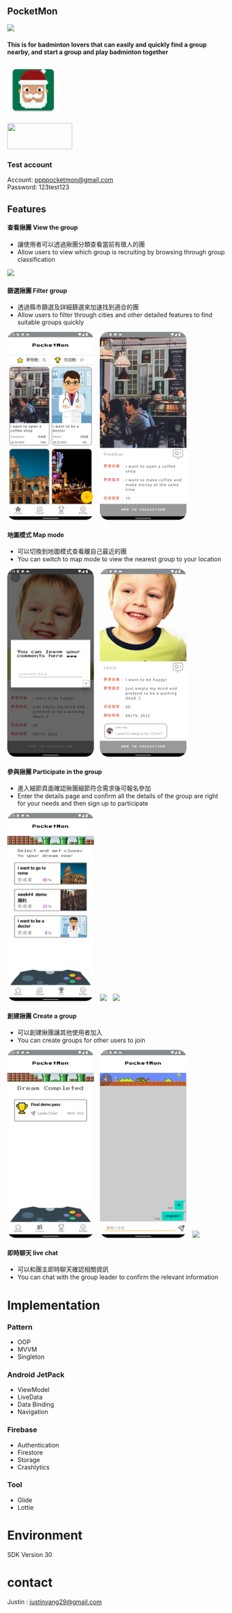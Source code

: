 
## PocketMon
![](https://img.shields.io/badge/Version-1.0.6-blue) 

#### This is for badminton lovers that can easily and quickly find a group nearby, and start a group and play badminton together

[<img src="https://github.com/JCpls/PocketMon/blob/main/app/src/main/res/mipmap-xxxhdpi/ic_launcher_new_santa.png" height="120" />](https://play.google.com/store/apps/details?id=com.justin.pocketmon)

[<img
src ="https://camo.githubusercontent.com/9b43e9e7bdf73be90eaee8bf94cf61440638567e/68747470733a2f2f692e696d6775722e636f6d2f49353862574c642e706e67" width="150" height="60"></a>](https://play.google.com/store/apps/details?id=com.justin.pocketmon)

### Test account<br>
Account: ppppocketmon@gmail.com <br>
Password: 123test123


## Features

#### 查看揪團 View the group
* 讓使用者可以透過揪團分類查看當前有徵人的團
* Allow users to view which group is recruiting by browsing through group classification

<img src="https://github.com/JCpls/PocketMon/blob/main/app/src/main/res/drawable-v24/readme_01.gif" width="200" />

#### 篩選揪團 Filter group
* 透過縣市篩選及詳細篩選來加速找到適合的團
* Allow users to filter through cities and other detailed features to find suitable groups quickly

<img src="https://github.com/JCpls/PocketMon/blob/main/app/src/main/res/drawable/readme_02_01.PNG" width="200" />　<img src="https://github.com/JCpls/PocketMon/blob/main/app/src/main/res/drawable/readme_02_02.PNG" width="200" />

#### 地圖模式 Map mode
* 可以切換到地圖模式查看離自己最近的團
* You can switch to map mode to view the nearest group to your location

<img src="https://github.com/JCpls/PocketMon/blob/main/app/src/main/res/drawable/readme_02_04.PNG" width="200" />　<img src="https://github.com/JCpls/PocketMon/blob/main/app/src/main/res/drawable/readme_02_03.png" width="200" />

#### 參與揪團 Participate in the group
* 進入細節頁面確認揪團細節符合需求後可報名參加
* Enter the details page and confirm all the details of the group are right for your needs and then sign up to participate

<img src="https://github.com/JCpls/PocketMon/blob/main/app/src/main/res/drawable/readme_03_01.png" width="200" />　<img src="https://github.com/JCpls/PocketMon/blob/main/app/src/main/res/drawable-v24/readme_07.gif" width="200" />　<img src="https://github.com/JCpls/PocketMon/blob/main/app/src/main/res/drawable-v24/readme_06.gif" width="200" />

#### 創建揪團 Create a group
* 可以創建揪團讓其他使用者加入
* You can create groups for other users to join

<img src="https://github.com/JCpls/PocketMon/blob/main/app/src/main/res/drawable/readme_03_03.png" width="200" />　<img src="https://github.com/JCpls/PocketMon/blob/main/app/src/main/res/drawable/readme_03_04.png" width="200" />　<img src="https://github.com/JCpls/PocketMon/blob/main/app/src/main/res/drawable-v24/readme_08.gif" width="200" />

#### 即時聊天 live chat
* 可以和團主即時聊天確認相關資訊
* You can chat with the group leader to confirm the relevant information


# Implementation
### Pattern
* OOP
* MVVM
* Singleton
### Android JetPack
* ViewModel
* LiveData
* Data Binding
* Navigation
### Firebase
* Authentication
* Firestore
* Storage
* Crashlytics
### Tool
* Glide
* Lottie

# Environment
SDK Version 30 <br>

# contact
Justin : justinyang29@gmail.com

